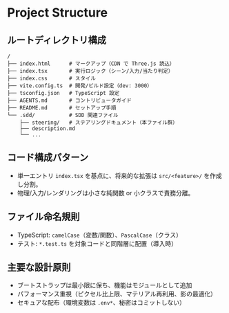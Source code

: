 # Project Structure

## ルートディレクトリ構成
```
/
├── index.html      # マークアップ（CDN で Three.js 読込）
├── index.tsx       # 実行ロジック（シーン/入力/当たり判定）
├── index.css       # スタイル
├── vite.config.ts  # 開発/ビルド設定（dev: 3000）
├── tsconfig.json   # TypeScript 設定
├── AGENTS.md       # コントリビュータガイド
├── README.md       # セットアップ手順
└── .sdd/           # SDD 関連ファイル
    ├── steering/   # ステアリングドキュメント（本ファイル群）
    ├── description.md
    └── ...
```

## コード構成パターン
- 単一エントリ `index.tsx` を基点に、将来的な拡張は `src/<feature>/` を作成し分割。
- 物理/入力/レンダリングは小さな純関数 or 小クラスで責務分離。

## ファイル命名規則
- TypeScript: `camelCase`（変数/関数）、`PascalCase`（クラス）
- テスト: `*.test.ts` を対象コードと同階層に配置（導入時）

## 主要な設計原則
- ブートストラップは最小限に保ち、機能はモジュールとして追加
- パフォーマンス重視（ピクセル比上限、マテリアル再利用、影の最適化）
- セキュアな配布（環境変数は `.env*`、秘密はコミットしない）

